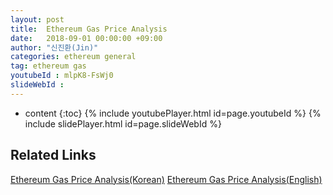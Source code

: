 ```yaml
---
layout: post
title:  Ethereum Gas Price Analysis
date:   2018-09-01 00:00:00 +09:00
author: "신진환(Jin)"
categories: ethereum general
tag: ethereum gas
youtubeId : mlpK8-FsWj0
slideWebId :
---
```

* content
{:toc}
{% include youtubePlayer.html id=page.youtubeId %}
{% include slidePlayer.html id=page.slideWebId %}

## Related Links

[Ethereum Gas Price Analysis(Korean)](https://medium.com/onther-tech/ethereum-gas-price-%EB%B6%84%EC%84%9D-de958ce6c654)
[Ethereum Gas Price Analysis(English)](https://medium.com/onther-tech/ethereum-gas-price-analysis-b70080e2e0d7)
